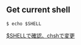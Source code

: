 ## Get current shell

```
$ echo $SHELL
```

[$SHELLで確認、chshで変更](https://rcmdnk.com/blog/2015/05/25/computer-mac-bash-zsh/)
